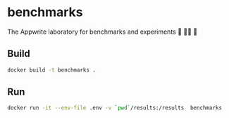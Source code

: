 # benchmarks
The Appwrite laboratory for benchmarks and experiments 🧪 👩‍🔬 🥽

## Build

```sh
docker build -t benchmarks .
```
## Run

```sh
docker run -it --env-file .env -v `pwd`/results:/results  benchmarks
```